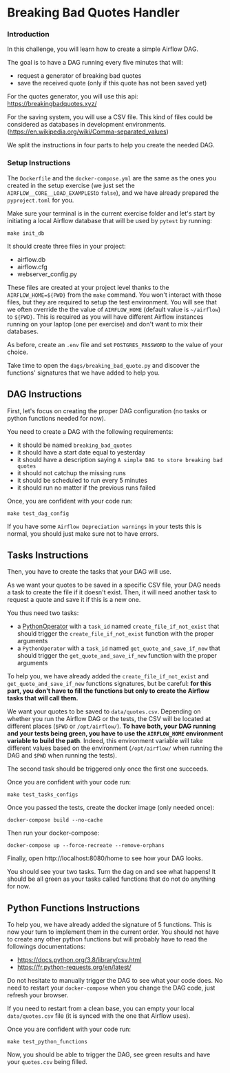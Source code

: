 # Breaking Bad Quotes Handler

### Introduction

In this challenge, you will learn how to create a simple Airflow DAG.

The goal is to have a DAG running every five minutes that will:
- request a generator of breaking bad quotes
- save the received quote (only if this quote has not been saved yet)

For the quotes generator, you will use this api: https://breakingbadquotes.xyz/

For the saving system, you will use a CSV file. This kind of files could be considered as databases in development environments. (https://en.wikipedia.org/wiki/Comma-separated_values)

We split the instructions in four parts to help you create the needed DAG.

### Setup Instructions

The `Dockerfile` and the `docker-compose.yml` are the same as the ones you created in the setup exercise (we just set the `AIRFLOW__CORE__LOAD_EXAMPLES`to `false`), and we have already prepared the `pyproject.toml` for you.

Make sure your terminal is in the current exercise folder and let's start by initiating a local Airflow database that will be used by `pytest` by running:
```
make init_db
```

It should create three files in your project:
- airflow.db
- airflow.cfg
- webserver_config.py

These files are created at your project level thanks to the `AIRFLOW_HOME=${PWD}` from the `make` command. You won't interact with those files, but they are required to setup the test environment. You will see that we often override the the value of `AIRFLOW_HOME` (default value is `~/airflow`) to `${PWD}`. This is required as you will have different Airflow instances running on your laptop (one per exercise) and don't want to mix their databases.

As before, create an `.env` file and set `POSTGRES_PASSWORD` to the value of your choice.

Take time to open the `dags/breaking_bad_quote.py` and discover the functions' signatures that we have added to help you.

## DAG Instructions

First, let's focus on creating the proper DAG configuration (no tasks or python functions needed for now).

You need to create a DAG with the following requirements:
- it should be named `breaking_bad_quotes`
- it should have a start date equal to yesterday
- it should have a description saying `A simple DAG to store breaking bad quotes`
- it should not catchup the missing runs
- it should be scheduled to run every 5 minutes
- it should run no matter if the previous runs failed

Once, you are confident with your code run:
```
make test_dag_config
```

If you have some `Airflow Depreciation warnings` in your tests this is normal, you should just make sure not to have errors.

## Tasks Instructions

Then, you have to create the tasks that your DAG will use.

As we want your quotes to be saved in a specific CSV file, your DAG needs a task to create the file if it doesn't
exist. Then, it will need another task to request a quote and save it if this is a new one.

You thus need two tasks:
- a [PythonOperator](https://airflow.apache.org/docs/apache-airflow/stable/howto/operator/python.html) with a `task_id` named `create_file_if_not_exist` that should trigger the `create_file_if_not_exist` function with the proper arguments
- a `PythonOperator` with a `task_id` named `get_quote_and_save_if_new` that should trigger the `get_quote_and_save_if_new` function with the proper arguments

To help you, we have already added the `create_file_if_not_exist` and `get_quote_and_save_if_new` functions signatures, but be careful:
**for this part, you don't have to fill the functions but only to create the Airflow tasks that will call them.**

We want your quotes to be saved to `data/quotes.csv`. Depending on whether you run the Airflow DAG or the tests, the CSV will be located at different places (`$PWD` or `/opt/airflow/`).
**To have both, your DAG running and your tests being green, you have to use the `AIRFLOW_HOME` environment variable to build the path**.
Indeed, this environment variable will take different values based on the environment (`/opt/airflow/` when running the DAG and `$PWD` when running the tests).

The second task should be triggered only once the first one succeeds.

Once you are confident with your code run:
```
make test_tasks_configs
```

Once you passed the tests, create the docker image (only needed once):
```
docker-compose build --no-cache
```

Then run your docker-compose:
```
docker-compose up --force-recreate --remove-orphans
```

Finally, open http://localhost:8080/home to see how your DAG looks.

You should see your two tasks. Turn the dag on and see what happens! It should be all green as your tasks called functions that do not do anything for now.

## Python Functions Instructions

To help you, we have already added the signature of 5 functions. This is now your turn to implement them in the current order. You should not have to create any other python functions but will probably have to read the followings documentations:
- https://docs.python.org/3.8/library/csv.html
- https://fr.python-requests.org/en/latest/

Do not hesitate to manually trigger the DAG to see what your code does.
No need to restart your `docker-compose` when you change the DAG code, just refresh your browser.

If you need to restart from a clean base, you can empty your local `data/quotes.csv` file (it is synced with the one that Airflow uses).

Once you are confident with your code run:
```
make test_python_functions
```

Now, you should be able to trigger the DAG, see green results and have your `quotes.csv` being filled.

